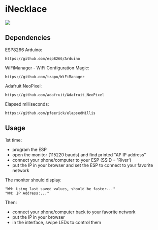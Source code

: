 # iNecklace
<img src="https://pbs.twimg.com/media/CtFGvy9XgAE-I7p.jpg:large"/>

## Dependencies

ESP8266 Arduino:

    https://github.com/esp8266/Arduino

WiFiManager - WiFi Configuration Magic:

    https://github.com/tzapu/WiFiManager

Adafruit NeoPixel:

    https://github.com/adafruit/Adafruit_NeoPixel

Elapsed milliseconds:

    https://github.com/pfeerick/elapsedMillis


## Usage

1st time:
  * program the ESP
  * open the monitor (115220 bauds) and find printed "AP IP address"
  * connect your phone/computer to your ESP (SSID = 'River')
  * put the IP in your browser and set the ESP to connect to your favorite network

The monitor should display:

    "WM: Using last saved values, should be faster..."
    "WM: IP Address:..."

Then:
  * connect your phone/computer back to your favorite network
  * put the IP in your browser
  * in the interface, swipe LEDs to control them

